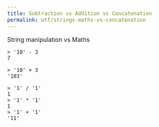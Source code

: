 ```yaml
---
title: Subtraction vs Addition vs Concatenation
permalink: wtf/strings-maths-vs-concatenation
---
```


String manipulation vs Maths

```
> '10' - 3
7

> '10' + 3
'103'
```

```
> '1' / '1'
1
> '1' * '1'
1
> '1' + '1'
'11'
```
